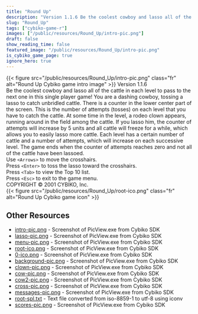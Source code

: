 ```yaml
---
title: "Round Up"
description: "Version 1.1.6 Be the coolest cowboy and lasso all of the cattle in each level to pass to the next one in this single player game! You are a dashing cowboy, tossing a lasso to catch unbridled cattle. There is a counter in the lower center part of the screen. This is the number of..."
slug: "Round_Up"
tags: ["cybiko-game-r"]
images: ["/public/resources/Round_Up/intro-pic.png"]
draft: false
show_reading_time: false
featured_image: "/public/resources/Round_Up/intro-pic.png"
is_cybiko_game_page: true
ignore_hero: true
---
```

{{< figure src="/public/resources/Round_Up/intro-pic.png" class="fr" alt="Round Up Cybiko game intro image" >}}
Version 1.1.6 \
Be the coolest cowboy and lasso all of the cattle in each level to pass to the next one in this single player game! You are a dashing cowboy, tossing a lasso to catch unbridled cattle. There is a counter in the lower center part of the screen. This is the number of attempts (tosses) on each level that you have to catch the cattle. At some time in the level, a rodeo clown appears, running around in the field among the cattle. If you lasso him, the counter of attempts will increase by 5 units and all cattle will freeze for a while, which allows you to easily lasso more cattle. Each level has a certain number of cattle and a number of attempts, which will increase on each successive level. The game ends when the counter of attempts reaches zero and not all of the cattle have been lassoed. \
Use `<Arrows>`  to move the crosshairs. \
Press `<Enter>`  to toss the lasso toward the crosshairs. \
Press `<Tab>`  to view the Top 10 list. \
Press `<Esc>`  to exit to the game menu. \
COPYRIGHT © 2001 CYBIKO, Inc. \
 {{< figure src="/public/resources/Round_Up/root-ico.png" class="fr" alt="Round Up Cybiko game icon" >}}

## Other Resources
* [intro-pic.png](/public/resources/Round_Up/intro-pic.png) - Screenshot of PicView.exe from Cybiko SDK
* [lasso-pic.png](/public/resources/Round_Up/lasso-pic.png) - Screenshot of PicView.exe from Cybiko SDK
* [menu-pic.png](/public/resources/Round_Up/menu-pic.png) - Screenshot of PicView.exe from Cybiko SDK
* [root-ico.png](/public/resources/Round_Up/root-ico.png) - Screenshot of PicView.exe from Cybiko SDK
* [0-ico.png](/public/resources/Round_Up/0-ico.png) - Screenshot of PicView.exe from Cybiko SDK
* [background-pic.png](/public/resources/Round_Up/background-pic.png) - Screenshot of PicView.exe from Cybiko SDK
* [clown-pic.png](/public/resources/Round_Up/clown-pic.png) - Screenshot of PicView.exe from Cybiko SDK
* [cow-pic.png](/public/resources/Round_Up/cow-pic.png) - Screenshot of PicView.exe from Cybiko SDK
* [cow2-pic.png](/public/resources/Round_Up/cow2-pic.png) - Screenshot of PicView.exe from Cybiko SDK
* [cross-pic.png](/public/resources/Round_Up/cross-pic.png) - Screenshot of PicView.exe from Cybiko SDK
* [messages-pic.png](/public/resources/Round_Up/messages-pic.png) - Screenshot of PicView.exe from Cybiko SDK
* [root-spl.txt](/public/resources/Round_Up/root-spl.txt) - Text file converted from iso-8859-1 to utf-8 using iconv
* [scores-pic.png](/public/resources/Round_Up/scores-pic.png) - Screenshot of PicView.exe from Cybiko SDK
